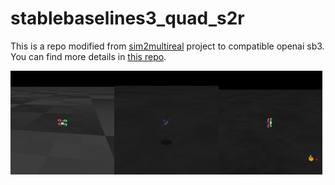 # stablebaselines3_quad_s2r

This is a repo modified from [sim2multireal](https://github.com/amolchanov86/quad_sim2multireal) project to compatible openai sb3. You can find more details in [this repo](https://github.com/amolchanov86/quad_sim2multireal).

<img src="./gif/itr_00000-ezgif.com-video-to-gif-converter.gif" width="33%"><img src="./gif/itr_00300-ezgif.com-video-to-gif-converter.gif" width="33%"><img src="./gif/itr_00600-ezgif.com-video-to-gif-converter.gif" width="33%">
